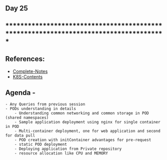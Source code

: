 ## Day 25
## *************************************************************************************

## References:
- [Complete-Notes](https://github.com/deepkumartraining/docker-k8s-April23/blob/main/TrainingQueries-Agenda.txt)
- [K8S-Contents](https://github.com/deepkumartraining/docker-k8s-April23/blob/main/K8S_DeepDive_Content.md)


## Agenda - 
	- Any Queries from previous session
	- PODs understanding in details
		- Understanding common networking and common storage in POD (shared namespaces)
		- Sample application deployment using nginx for single container in POD
		- Multi-container deployment, one for web application and second for data pull
		- POD creation with initContainer advantages for pre-request
		- static POD deployment
		- Deploying application from Private repository
		- resource allocation like CPU and MEMORY

